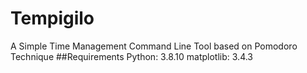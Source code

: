 # Tempigilo
A Simple Time Management Command Line Tool based on Pomodoro Technique
##Requirements
Python: 3.8.10
matplotlib: 3.4.3
